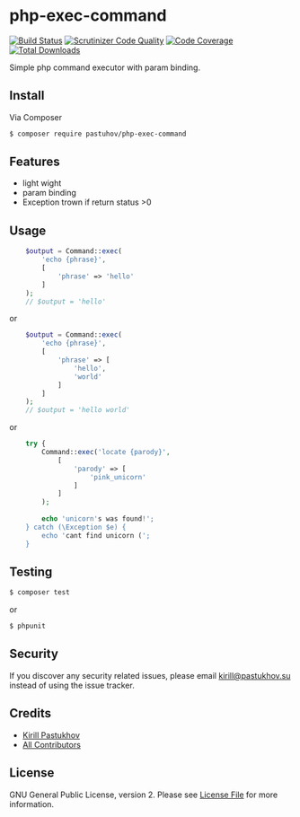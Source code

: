 # php-exec-command

[![Build Status](https://travis-ci.org/pastuhov/php-exec-command.svg)](https://travis-ci.org/pastuhov/php-exec-command)
[![Scrutinizer Code Quality](https://scrutinizer-ci.com/g/pastuhov/php-exec-command/badges/quality-score.png?b=master)](https://scrutinizer-ci.com/g/pastuhov/php-exec-command/?branch=master)
[![Code Coverage](https://scrutinizer-ci.com/g/pastuhov/php-exec-command/badges/coverage.png?b=master)](https://scrutinizer-ci.com/g/pastuhov/php-exec-command/?branch=master)
[![Total Downloads](https://poser.pugx.org/pastuhov/php-exec-command/downloads)](https://packagist.org/packages/pastuhov/php-exec-command)

Simple php command executor with param binding.

## Install

Via Composer

``` bash
$ composer require pastuhov/php-exec-command
```

## Features

* light wight
* param binding
* Exception trown if return status >0

## Usage

```php
    $output = Command::exec(
        'echo {phrase}',
        [
            'phrase' => 'hello'
        ]
    );
    // $output = 'hello'
```
or
```php
    $output = Command::exec(
        'echo {phrase}',
        [
            'phrase' => [
                'hello',
                'world'
            ]
        ]
    );
    // $output = 'hello world'
```

or
```php
    try {
        Command::exec('locate {parody}',
            [
                'parody' => [
                    'pink_unicorn'
                ]
            ]
        );    
        
        echo 'unicorn's was found!';
    } catch (\Exception $e) {
        echo 'cant find unicorn (';
    }
```

## Testing

``` bash
$ composer test
```
or
```bash
$ phpunit
```

## Security

If you discover any security related issues, please email kirill@pastukhov.su instead of using the issue tracker.

## Credits

- [Kirill Pastukhov](https://github.com/pastuhov)
- [All Contributors](../../contributors)

## License

GNU General Public License, version 2. Please see [License File](LICENSE) for more information.
